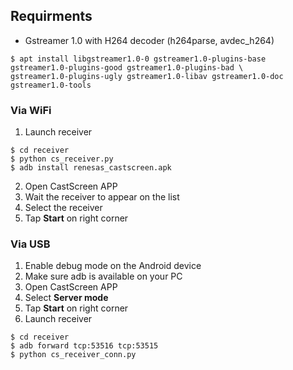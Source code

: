 ## Requirments
* Gstreamer 1.0 with H264 decoder (h264parse, avdec_h264) 
```
$ apt install libgstreamer1.0-0 gstreamer1.0-plugins-base gstreamer1.0-plugins-good gstreamer1.0-plugins-bad \
gstreamer1.0-plugins-ugly gstreamer1.0-libav gstreamer1.0-doc gstreamer1.0-tools
```

### Via WiFi
1. Launch receiver
```
$ cd receiver
$ python cs_receiver.py
$ adb install renesas_castscreen.apk
```
2. Open CastScreen APP
3. Wait the receiver to appear on the list
4. Select the receiver
5. Tap **Start** on right corner

### Via USB
1. Enable debug mode on the Android device
2. Make sure adb is available on your PC
3. Open CastScreen APP
4. Select **Server mode**
5. Tap **Start** on right corner
6. Launch receiver
```
$ cd receiver
$ adb forward tcp:53516 tcp:53515
$ python cs_receiver_conn.py
```
